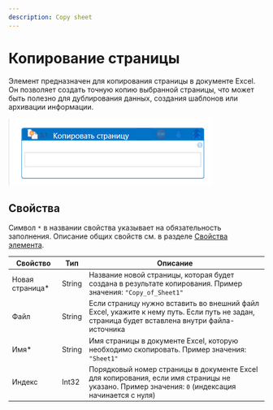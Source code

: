 ```yaml
---
description: Copy sheet
---
```



# Копирование страницы

Элемент предназначен для копирования страницы в документе Excel. Он позволяет создать точную копию выбранной страницы, что может быть полезно для дублирования данных, создания шаблонов или архивации информации.

![](<../../../../.gitbook/assets1/copesheet.png>)


## Свойства 

Символ `*` в названии свойства указывает на обязательность заполнения. Описание общих свойств см. в разделе [Свойства элемента](https://docs.primo-rpa.ru/primo-rpa/primo-studio/process/elements#svoistva-elementa).


| Свойство           | Тип        | Описание                                                                                                                        |
|------------------- | ---------- | ------------------------------------------------------------------------------------------------------------------------------- |
| Новая страница*    | String     | Название новой страницы, которая будет создана в результате копирования. Пример значения: `"Copy_of_Sheet1"` |
| Файл               | String     | Если страницу нужно вставить во внешний файл Excel, укажите к нему путь. Если путь не задан, страница будет вставлена внутри файла-источника |
| Имя*               | String     | Имя страницы в документе Excel, которую необходимо скопировать. Пример значения: `"Sheet1"` |
|Индекс              | Int32      | Порядковый номер страницы в документе Excel для копирования, если имя страницы не указано. Пример значения: `0` (индексация начинается с нуля) |


